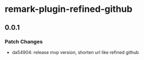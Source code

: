 # remark-plugin-refined-github

## 0.0.1

### Patch Changes

- da54904: release mvp version, shorten url like refined github
